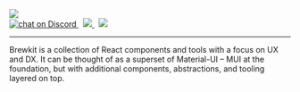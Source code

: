 <div style={{ margin: '0 auto', maxWidth: '600px', color: 'white', textAlign: 'center' }}>
    <img
        style={{ width: '75%', margin: '0 auto 2em auto' }}
        src={https://github.com/brewkit/components/blob/master/.build/storybook/assets/images/brewkit-logo.png}
    />
    <br />
    <a href="https://discord.gg/G9MrfN">
        <img src="https://img.shields.io/discord/680131581066871038?logo=discord" alt="chat on Discord" />
    </a>&nbsp;
    <a href="https://github.com/brewkit/brewkit-ui/blob/master/LICENSE">
        <img src="https://img.shields.io/badge/license-MIT-blue.svg" />
    </a>&nbsp;
    <a href="https://github.com/storybookjs/storybook">
        <img src="https://cdn.jsdelivr.net/gh/storybookjs/brand@master/badge/badge-storybook.svg" />
    </a>

  ---

  Brewkit is a collection of React components and tools with a focus on UX and DX. It can be thought of as
  a superset of Material-UI – MUI at the foundation, but with additional components, abstractions, and tooling layered on top.
</div>
